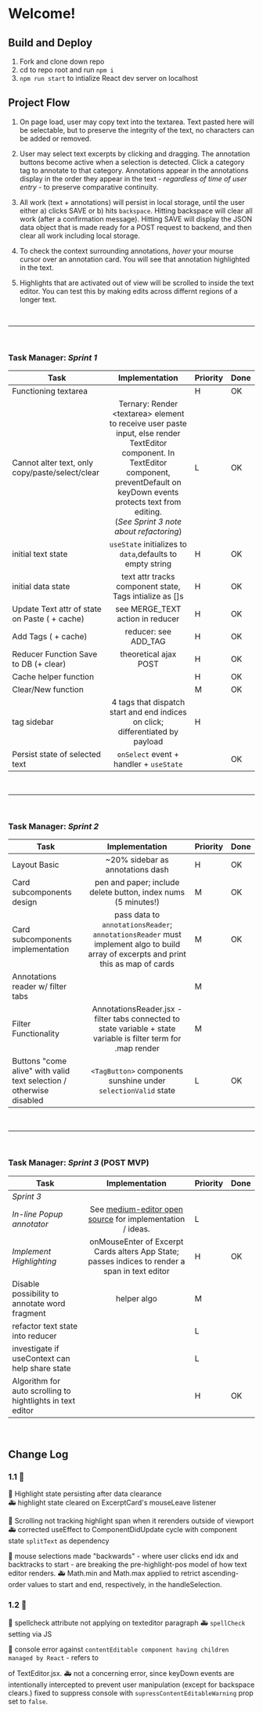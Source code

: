 # Welcome!

## Build and Deploy     

1. Fork and clone down repo
1. cd to repo root and run `npm i`
1. `npm run start` to intialize React dev server on localhost

## Project Flow

1. On page load, user may copy text into the textarea.  Text pasted here will be selectable, but to preserve the integrity of the text, no characters can be added or removed.

1. User may select text excerpts by clicking and dragging.  The annotation buttons become active when a selection is detected.  Click a category tag to annotate to that category.  Annotations appear in the annotations display in the order they appear in the text - *regardless of time of user entry* - to preserve comparative continuity.

1. All work (text + annotations) will persist in local storage, until the user either a) clicks SAVE or b) hits `backspace`.  Hitting backspace will clear all work (after a confirmation message).  Hitting SAVE will display the JSON data object that is made ready for a POST request to backend, and then clear all work including local storage.

1. To check the context surrounding annotations, *hover* your mourse cursor over an annotation card.  You will see that annotation highlighted in the text.

1. Highlights that are activated out of view will be scrolled to inside the text editor.  You can test this by making edits across differnt regions of a longer text.


<br />

---

<br />

### Task Manager: _Sprint 1_
| Task | Implementation | Priority | Done |
| ---- | :------------: | -------- | ---- |
| Functioning textarea | | H | OK |
| Cannot alter text, only copy/paste/select/clear | Ternary: Render \<textarea> element to receive user paste input, else render TextEditor component.  In TextEditor component, preventDefault on keyDown events protects text from editing.  <br />(_See Sprint 3 note about refactoring_)| L | OK
| initial text state | `useState` initializes to `data`,defaults to empty string | H | OK
| initial data state | text attr tracks component state, Tags intialize as []s | H | OK
| Update Text attr of state on Paste ( + cache) | see MERGE_TEXT action in reducer| H | OK
| Add Tags ( + cache) | reducer: see ADD_TAG | H | OK
| Reducer Function Save to DB (+ clear) | theoretical ajax POST | H | OK
| Cache helper function | | H |  OK
| Clear/New function | | M |  OK |
| tag sidebar | 4 tags that dispatch start and end indices on click; differentiated by payload | H
| Persist state of selected text | `onSelect` event + handler + `useState` | | OK 
<br />

---

<br />

### Task Manager: _Sprint 2_
| Task | Implementation | Priority | Done |
| ---- | :------------: | -------- | ---- |
| Layout Basic     |  ~20% sidebar as annotations dash | H | OK
|  Card subcomponents design | pen and paper; include delete button, index nums (5 minutes!)  | M | OK
| Card subcomponents implementation | pass data to `annotationsReader`; `annotationsReader` must implement algo to build array of excerpts and print this as map of cards| M | OK
| Annotations reader w/ filter tabs |  | M
| Filter Functionality | AnnotationsReader.jsx - filter tabs connected to state variable + state variable is filter term for .map render | M 
| Buttons "come alive" with valid text selection / otherwise disabled | `<TagButton>` components sunshine under `selectionValid` state | L  | OK

<br />

---

<br />

### Task Manager: _Sprint 3_ (POST MVP)
| Task | Implementation | Priority | Done |
| ------------- | :------------: | -------- | ---- |
| _Sprint 3_ |
| *In-line Popup annotator* | See [medium-editor open source](https://github.com/yabwe/medium-editor) for implementation / ideas.  | L | 
| *Implement Highlighting* | onMouseEnter of Excerpt Cards alters App State; passes indices to render a span in text editor| H | OK
| Disable possibility to annotate word fragment | helper algo | M | |
| refactor text state into reducer |  | L
| investigate if useContext can help share state | | L
| Algorithm for auto scrolling to hightlights in text editor |  | H | OK


<br>


## Change Log

### 1.1 :memo:

:bug: Highlight state persisting after data clearance <br/>
:ambulance: highlight state cleared on ExcerptCard's mouseLeave listener

:bug: Scrolling not tracking highlight span when it rerenders outside of viewport
:ambulance: corrected useEffect to ComponentDidUpdate cycle with component state `splitText` as dependency

:bug: mouse selections made "backwards" - where user clicks end idx and backtracks to start - are breaking the pre-highlight-pos model of how text editor renders.
:ambulance: Math.min and Math.max applied to retrict ascending-order values to start and end, respectively, in the handleSelection.

### 1.2 :memo:

:bug: spellcheck attribute not applying on texteditor paragraph
:ambulance: `spellCheck` setting via JS

:bug: console error against `contentEditable component having children managed by React` - refers to <p> of TextEditor.jsx.
:ambulance: not a concerning error, since keyDown events are intentionally intercepted to prevent user manipulation (except for backspace clears.)  fixed to suppress console with `supressContentEditableWarning` prop set to `false`.

